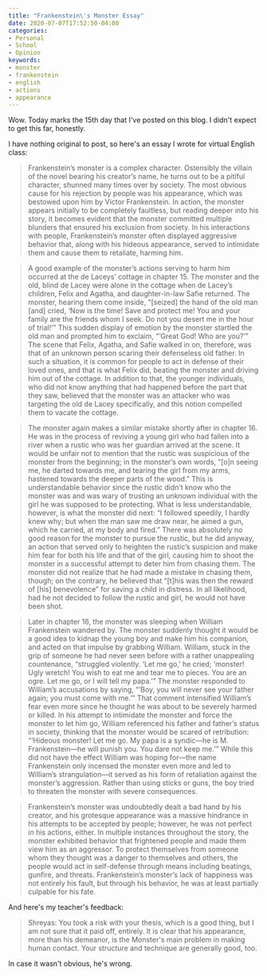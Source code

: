 ```yaml
---
title: "Frankenstein\'s Monster Essay"
date: 2020-07-07T17:52:50-04:00
categories:
- Personal
- School
- Opinion
keywords:
- monster
- frankenstein
- english
- actions
- appearance
---
```

Wow. Today marks the 15th day that I\'ve posted on this blog. I didn\'t expect to get this far, honestly.

I have nothing original to post, so here\'s an essay I wrote for virtual English class:

> Frankenstein’s monster is a complex character. Ostensibly the villain of the novel bearing his creator’s name, he turns out to be a pitiful character, shunned many times over by society. The most obvious cause for his rejection by people was his appearance, which was bestowed upon him by Victor Frankenstein. In action, the monster appears initially to be completely faultless, but reading deeper into his story, it becomes evident that the monster committed multiple blunders that ensured his exclusion from society. In his interactions with people, Frankenstein’s monster often displayed aggressive behavior that, along with his hideous appearance, served to intimidate them and cause them to retaliate, harming him.

> A good example of the monster’s actions serving to harm him occurred at the de Laceys’ cottage in chapter 15. The monster and the old, blind de Lacey were alone in the cottage when de Lacey’s children, Felix and Agatha, and daughter-in-law Safie returned. The monster, hearing them come inside, “[seized] the hand of the old man [and] cried, ‘Now is the time! Save and protect me! You and your family are the friends whom I seek. Do not you desert me in the hour of trial!’” This sudden display of emotion by the monster startled the old man and prompted him to exclaim, “‘Great God! Who are you?’” The scene that Felix, Agatha, and Safie walked in on, therefore, was that of an unknown person scaring their defenseless old father. In such a situation, it is common for people to act in defense of their loved ones, and that is what Felix did, beating the monster and driving him out of the cottage. In addition to that, the younger individuals, who did not know anything that had happened before the part that they saw, believed that the monster was an attacker who was targeting the old de Lacey specifically, and this notion compelled them to vacate the cottage.

> The monster again makes a similar mistake shortly after in chapter 16. He was in the process of reviving a young girl who had fallen into a river when a rustic who was her guardian arrived at the scene. It would be unfair not to mention that the rustic was suspicious of the monster from the beginning; in the monster’s own words, “[o]n seeing me, he darted towards me, and tearing the girl from my arms, hastened towards the deeper parts of the wood.” This is understandable behavior since the rustic didn’t know who the monster was and was wary of trusting an unknown individual with the girl he was supposed to be protecting. What is less understandable, however, is what the monster did next: “I followed speedily, I hardly knew why; but when the man saw me draw near, he aimed a gun, which he carried, at my body and fired.” There was absolutely no good reason for the monster to pursue the rustic, but he did anyway, an action that served only to heighten the rustic’s suspicion and make him fear for both his life and that of the girl, causing him to shoot the monster in a successful attempt to deter him from chasing them. The monster did not realize that he had made a mistake in chasing them, though; on the contrary, he believed that “[t]his was then the reward of [his] benevolence” for saving a child in distress. In all likelihood, had he not decided to follow the rustic and girl, he would not have been shot.

> Later in chapter 16, the monster was sleeping when William Frankenstein wandered by. The monster suddenly thought it would be a good idea to kidnap the young boy and make him his companion, and acted on that impulse by grabbing William. William, stuck in the grip of someone he had never seen before with a rather unappealing countenance, “struggled violently. ‘Let me go,’ he cried; ‘monster! Ugly wretch! You wish to eat me and tear me to pieces. You are an ogre. Let me go, or I will tell my papa.’” The monster responded to William’s accusations by saying, “‘Boy, you will never see your father again; you must come with me.’” That comment intensified William’s fear even more since he thought he was about to be severely harmed or killed. In his attempt to intimidate the monster and force the monster to let him go, William referenced his father and father’s status in society, thinking that the monster would be scared of retribution: “‘Hideous monster! Let me go. My papa is a syndic—he is M. Frankenstein—he will punish you. You dare not keep me.’” While this did not have the effect William was hoping for—the name Frankenstein only incensed the monster even more and led to William’s strangulation—it served as his form of retaliation against the monster’s aggression. Rather than using sticks or guns, the boy tried to threaten the monster with severe consequences.

> Frankenstein’s monster was undoubtedly dealt a bad hand by his creator, and his grotesque appearance was a massive hindrance in his attempts to be accepted by people; however, he was not perfect in his actions, either. In multiple instances throughout the story, the monster exhibited behavior that frightened people and made them view him as an aggressor. To protect themselves from someone whom they thought was a danger to themselves and others, the people would act in self-defense through means including beatings, gunfire, and threats. Frankenstein’s monster’s lack of happiness was not entirely his fault, but through his behavior, he was at least partially culpable for his fate.

And here\'s my teacher\'s feedback:

> Shreyas: You took a risk with your thesis, which is a good thing, but I am not sure that it paid off, entirely. It is clear that his appearance, more than his demeanor, is the Monster\'s main problem in making human contact. Your structure and technique are generally good, too.

In case it wasn\'t obvious, he\'s wrong.
